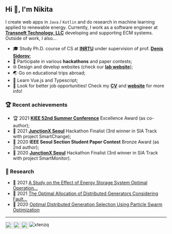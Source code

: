 <h2>Hi 👋, I'm Nikita</h2>

I create web apps in `Java` / `Kotlin` and do research in machine learning applied to renewable energy. Currently, I work as a software engineer at **[Transneft Technology, LLC](https://en.transneft.ru/subsidiaries-company/service-company/transneft-technology-llc/)** developing and supporting ECM systems. Outside of work, I also...
* 🎓 Study Ph.D. course of CS at **[INRTU](https://eng.istu.edu/)** under supervision of prof. **[Denis Sidorov](http://www.mathnet.ru/eng/person17845)**;
* 🧠 Participate in various **hackathons** and paper contests;
* 🌐 Design and develop websites (check our **[lab website](https://compvis.ru/)**);
* 🌏 Go on educational trips abroad;
* 🌱 Learn Vue.js and Typescript;
* 📄 Look for better job opportunities! Check my **[CV](https://github.com/xtenzQ/latex-simple-cv/blob/main/cv.pdf)** and **[website](https://rusetskii.dev/)** for more info!

### 🏆 Recent achievements 
* 🏆 2021 **[KIEE 52nd Summer Conference](https://conf.kiee.or.kr/)** Excellence Award (as co-author);
* 🥉 2021 **[JunctionX Seoul](https://app.hackjunction.com/events/junctionx-seoul)** Hackathon Finalist (3rd winner in SIA Track with project SmartChange);
* 🥉 2020 **IEEE Seoul Section Student Paper Contest** Bronze Award (as 2nd author);
* 🥉 2020 **[JunctionX Seoul](https://app.hackjunction.com/events/junctionx-seoul)** Hackathon Finalist (3rd winner in SIA Track with project SmartMonitor).

### 🔬 Research
* 📄 2021 [A Study on the Effect of Energy Storage System Optimal Operation...](https://www.researchgate.net/publication/353072993_A_Study_on_the_Effect_of_Energy_Storage_System_Optimal_Operation_with_Distributed_Generators_on_System_Reliability)
* 📄 2021 [The Optimal Allocation of Distributed Generators Considering Fault...](https://www.researchgate.net/publication/348445556_The_Optimal_Allocation_of_Distributed_Generators_Considering_Fault_Current_and_Levelized_Cost_of_Energy_Using_the_Particle_Swarm_Optimization_Method)
* 📄 2020 [Optimal Distributed Generation Selection Using Particle Swarm Optimization](https://www.researchgate.net/publication/344692175_Optimal_Distributed_Generation_Selection_Using_Particle_Swarm_Optimization)
---
<p align="left"><img src="https://komarev.com/ghpvc/?username=xtenzq&label=Profile%20views&color=0e75b6&style=flat" alt="xtenzq" /><a href="https://linkedin.com/in/xtenzq" target="blank"><img align="left" src="icons/linkedin.svg" alt="xtenzq" width="22px" /></a>
<a href="https://fb.com/nrusetski" target="blank"><img align="left" src="icons/facebook.svg" alt="xtenzq" width="22px" /></a>
<a href="https://instagram.com/nrusetski" target="blank"><img align="left" src="icons/instagram.svg" alt="xtenzq" width="22px" /></a></p>
